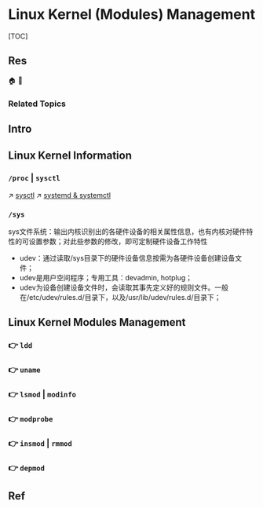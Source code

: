 # Linux Kernel (Modules) Management

[TOC]



## Res
🏠 
🚧 


### Related Topics



## Intro



## Linux Kernel Information
### `/proc` | `sysctl`

↗ [sysctl](../🪆%20Process%20Management/System%20Services%20Management/sysctl.md)
↗ [systemd & systemctl](../🪆%20Process%20Management/System%20Services%20Management/systemd%20&%20systemctl.md)


### `/sys`
sys文件系统：输出内核识别出的各硬件设备的相关属性信息，也有内核对硬件特性的可设置参数；对此些参数的修改，即可定制硬件设备工作特性
- udev：通过读取/sys目录下的硬件设备信息按需为各硬件设备创建设备文件；  
- udev是用户空间程序；专用工具：devadmin, hotplug；  
- udev为设备创建设备文件时，会读取其事先定义好的规则文件。一般在/etc/udev/rules.d/目录下，以及/usr/lib/udev/rules.d/目录下；



## Linux Kernel Modules Management
### 👉 `ldd`


### 👉 `uname`


### 👉 `lsmod` | `modinfo`


### 👉 `modprobe`


### 👉 `insmod` | `rmmod`


### 👉 `depmod`



## Ref
[How to add SMP and Preempt in Kernel module version magic? | StackOveflow]: https://stackoverflow.com/q/55925642

[Linux kernel模块管理相关详解 | CSDN]: https://blog.csdn.net/linuxnews/article/details/51130775
